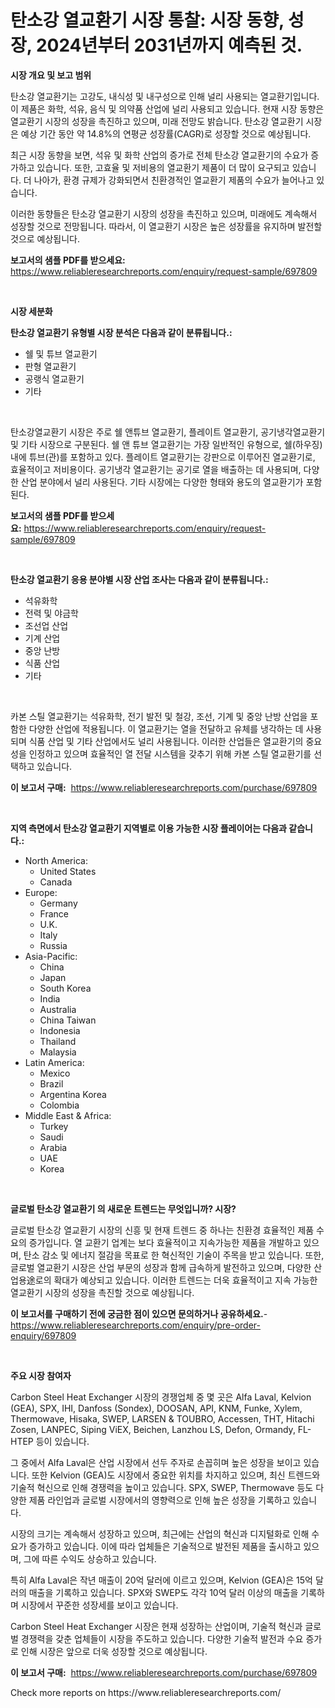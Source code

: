 <p><h1>탄소강 열교환기 시장 통찰: 시장 동향, 성장, 2024년부터 2031년까지 예측된 것.</h1></p><p><strong>시장 개요 및 보고 범위</strong></p>
<p><p>탄소강 열교환기는 고강도, 내식성 및 내구성으로 인해 널리 사용되는 열교환기입니다. 이 제품은 화학, 석유, 음식 및 의약품 산업에 널리 사용되고 있습니다. 현재 시장 동향은 열교환기 시장의 성장을 촉진하고 있으며, 미래 전망도 밝습니다. 탄소강 열교환기 시장은 예상 기간 동안 약 14.8%의 연평균 성장률(CAGR)로 성장할 것으로 예상됩니다.</p><p>최근 시장 동향을 보면, 석유 및 화학 산업의 증가로 전체 탄소강 열교환기의 수요가 증가하고 있습니다. 또한, 고효율 및 저비용의 열교환기 제품이 더 많이 요구되고 있습니다. 더 나아가, 환경 규제가 강화되면서 친환경적인 열교환기 제품의 수요가 늘어나고 있습니다.</p><p>이러한 동향들은 탄소강 열교환기 시장의 성장을 촉진하고 있으며, 미래에도 계속해서 성장할 것으로 전망됩니다. 따라서, 이 열교환기 시장은 높은 성장률을 유지하며 발전할 것으로 예상됩니다.</p></p>
<p><strong>보고서의 샘플 PDF를 받으세요:</strong> <a href="https://www.reliableresearchreports.com/enquiry/request-sample/697809">https://www.reliableresearchreports.com/enquiry/request-sample/697809</a></p>
<p>&nbsp;</p>
<p><strong>시장 세분화</strong></p>
<p><strong>탄소강 열교환기 유형별 시장 분석은 다음과 같이 분류됩니다.:</strong></p>
<p><ul><li>쉘 및 튜브 열교환기</li><li>판형 열교환기</li><li>공랭식 열교환기</li><li>기타</li></ul></p>
<p>&nbsp;</p>
<p><p>탄소강열교환기 시장은 주로 쉘 앤튜브 열교환기, 플레이트 열교환기, 공기냉각열교환기 및 기타 시장으로 구분된다. 쉘 앤 튜브 열교환기는 가장 일반적인 유형으로, 쉘(하우징) 내에 튜브(관)를 포함하고 있다. 플레이트 열교환기는 강판으로 이루어진 열교환기로, 효율적이고 저비용이다. 공기냉각 열교환기는 공기로 열을 배출하는 데 사용되며, 다양한 산업 분야에서 널리 사용된다. 기타 시장에는 다양한 형태와 용도의 열교환기가 포함된다.</p></p>
<p><strong>보고서의 샘플 PDF를 받으세요:</strong>&nbsp;<a href="https://www.reliableresearchreports.com/enquiry/request-sample/697809">https://www.reliableresearchreports.com/enquiry/request-sample/697809</a></p>
<p>&nbsp;</p>
<p><strong> 탄소강 열교환기 응용 분야별 시장 산업 조사는 다음과 같이 분류됩니다.:</strong></p>
<p><ul><li>석유화학</li><li>전력 및 야금학</li><li>조선업 산업</li><li>기계 산업</li><li>중앙 난방</li><li>식품 산업</li><li>기타</li></ul></p>
<p>&nbsp;</p>
<p><p>카본 스틸 열교환기는 석유화학, 전기 발전 및 철강, 조선, 기계 및 중앙 난방 산업을 포함한 다양한 산업에 적용됩니다. 이 열교환기는 열을 전달하고 유체를 냉각하는 데 사용되며 식품 산업 및 기타 산업에서도 널리 사용됩니다. 이러한 산업들은 열교환기의 중요성을 인정하고 있으며 효율적인 열 전달 시스템을 갖추기 위해 카본 스틸 열교환기를 선택하고 있습니다.</p></p>
<p><strong>이 보고서 구매:</strong>&nbsp; <a href="https://www.reliableresearchreports.com/purchase/697809">https://www.reliableresearchreports.com/purchase/697809</a></p>
<p>&nbsp;</p>
<p><strong>지역 측면에서 탄소강 열교환기 지역별로 이용 가능한 시장 플레이어는 다음과 같습니다.:</strong></p>
<p><ul>
    <li>
        North America:
        <ul>
            <li>United States</li>
            <li>Canada</li>
        </ul>
    </li>
    <li>
        Europe:
        <ul>
            <li>Germany</li>
            <li>France</li>
            <li>U.K.</li>
            <li>Italy</li>
            <li>Russia</li>
        </ul>
    </li>
    <li>
        Asia-Pacific:
        <ul>
            <li>China</li>
            <li>Japan</li>
            <li>South Korea</li>
            <li>India</li>
            <li>Australia</li>
            <li>China Taiwan</li>
            <li>Indonesia</li>
            <li>Thailand</li>
            <li>Malaysia</li>
        </ul>
    </li>
    <li>
        Latin America:
        <ul>
            <li>Mexico</li>
            <li>Brazil</li>
            <li>Argentina Korea</li>
            <li>Colombia</li>
        </ul>
    </li>
    <li>
        Middle East & Africa:
        <ul>
            <li>Turkey</li>
            <li>Saudi</li>
            <li>Arabia</li>
            <li>UAE</li>
            <li>Korea</li>
        </ul>
    </li>
    </ul></p>
<p>&nbsp;</p>
<p><strong>글로벌 탄소강 열교환기 의 새로운 트렌드는 무엇입니까? 시장?</strong></p>
<p><p>글로벌 탄소강 열교환기 시장의 신흥 및 현재 트렌드 중 하나는 친환경 효율적인 제품 수요의 증가입니다. 열 교환기 업계는 보다 효율적이고 지속가능한 제품을 개발하고 있으며, 탄소 감소 및 에너지 절감을 목표로 한 혁신적인 기술이 주목을 받고 있습니다. 또한, 글로벌 열교환기 시장은 산업 부문의 성장과 함께 급속하게 발전하고 있으며, 다양한 산업용途로의 확대가 예상되고 있습니다. 이러한 트렌드는 더욱 효율적이고 지속 가능한 열교환기 시장의 성장을 촉진할 것으로 예상됩니다.</p></p>
<p><strong>이 보고서를 구매하기 전에 궁금한 점이 있으면 문의하거나 공유하세요.</strong>- <a href="https://www.reliableresearchreports.com/enquiry/pre-order-enquiry/697809">https://www.reliableresearchreports.com/enquiry/pre-order-enquiry/697809</a></p>
<p>&nbsp;</p>
<p><strong>주요 시장 참여자</strong></p>
<p><p>Carbon Steel Heat Exchanger 시장의 경쟁업체 중 몇 곳은 Alfa Laval, Kelvion (GEA), SPX, IHI, Danfoss (Sondex), DOOSAN, API, KNM, Funke, Xylem, Thermowave, Hisaka, SWEP, LARSEN & TOUBRO, Accessen, THT, Hitachi Zosen, LANPEC, Siping ViEX, Beichen, Lanzhou LS, Defon, Ormandy, FL-HTEP 등이 있습니다. </p><p>그 중에서 Alfa Laval은 산업 시장에서 선두 주자로 손꼽히며 높은 성장을 보이고 있습니다. 또한 Kelvion (GEA)도 시장에서 중요한 위치를 차지하고 있으며, 최신 트렌드와 기술적 혁신으로 인해 경쟁력을 높이고 있습니다. SPX, SWEP, Thermowave 등도 다양한 제품 라인업과 글로벌 시장에서의 영향력으로 인해 높은 성장을 기록하고 있습니다.</p><p>시장의 크기는 계속해서 성장하고 있으며, 최근에는 산업의 혁신과 디지털화로 인해 수요가 증가하고 있습니다. 이에 따라 업체들은 기술적으로 발전된 제품을 출시하고 있으며, 그에 따른 수익도 상승하고 있습니다.</p><p>특히 Alfa Laval은 작년 매출이 20억 달러에 이르고 있으며, Kelvion (GEA)은 15억 달러의 매출을 기록하고 있습니다. SPX와 SWEP도 각각 10억 달러 이상의 매출을 기록하며 시장에서 꾸준한 성장세를 보이고 있습니다. </p><p>Carbon Steel Heat Exchanger 시장은 현재 성장하는 산업이며, 기술적 혁신과 글로벌 경쟁력을 갖춘 업체들이 시장을 주도하고 있습니다. 다양한 기술적 발전과 수요 증가로 인해 시장은 앞으로 더욱 성장할 것으로 예상됩니다.</p></p>
<p><strong>이 보고서 구매:</strong>&nbsp;&nbsp;<a href="https://www.reliableresearchreports.com/purchase/697809">https://www.reliableresearchreports.com/purchase/697809</a></p>
<p>Check more reports on https://www.reliableresearchreports.com/</p>
